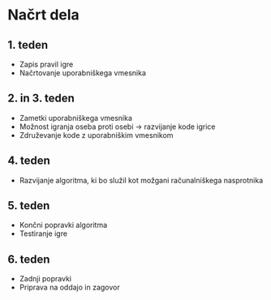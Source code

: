 # Načrt dela

## 1. teden
* Zapis pravil igre
* Načrtovanje uporabniškega vmesnika

## 2. in 3. teden
* Zametki uporabniškega vmesnika
* Možnost igranja oseba proti osebi -> razvijanje kode igrice
* Združevanje kode z uporabniškim vmesnikom

## 4. teden
* Razvijanje algoritma, ki bo služil kot možgani računalniškega nasprotnika

## 5. teden
* Končni popravki algoritma
* Testiranje igre

## 6. teden
* Zadnji popravki
* Priprava na oddajo in zagovor
